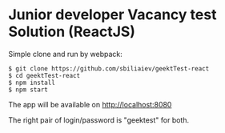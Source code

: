 # Junior developer Vacancy test Solution (ReactJS)

Simple clone and run by webpack:
```
$ git clone https://github.com/sbiliaiev/geektTest-react
$ cd geektTest-react
$ npm install
$ npm start
```
The app will be available on [http://localhost:8080](http://localhost:8080)

The right pair of login/password is "geektest" for both.
